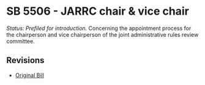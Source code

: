 # SB 5506 - JARRC chair & vice chair
*Status: Prefiled for introduction.*
Concerning the appointment process for the chairperson and vice chairperson of the joint administrative rules review committee.

## Revisions
* [Original Bill](1/)